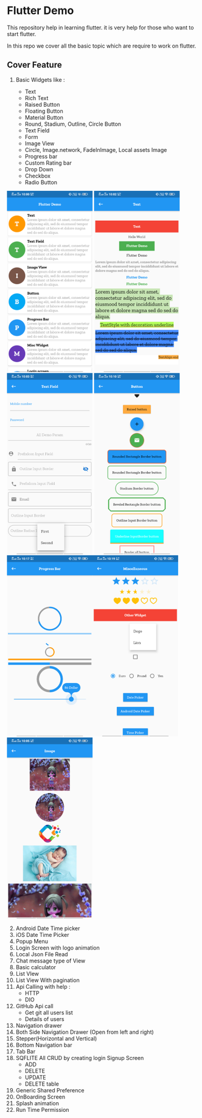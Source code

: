# Flutter Demo

This repository help in learning flutter. it is very help for those who want to start flutter.

In this repo we cover all the basic topic which are require to work on flutter.

## Cover Feature


1) Basic Widgets like :
  
    * Text
    * Rich Text
    * Raised Button
    * Floating Button
    * Material Button
    * Round, Stadium, Outline, Circle Button
    * Text Field
    * Form
    * Image View
    * Circle, Image.network, FadeInImage, Local assets Image
    * Progress bar
    * Custom Rating bar
    * Drop Down
    * Checkbox
    * Radio Button
    
<img src="screenshot/home.png" width="225">    <img src="screenshot/widget_text.png" width="225">    <img src="screenshot/widget_text_field.png" width="225">    <img src="screenshot/widget_button.png" width="225"><img src="screenshot/widget_pb.png" width="225"><img src="screenshot/widget_misc.png" width="225">
<img src="screenshot/widget_image.png" width="225">

    
2) Android Date Time picker
3) iOS Date Time Picker
4) Popup Menu
5) Login Screen with logo animation
6) Local Json File Read
7) Chat message type of View
8) Basic calculator
9) List VIew
10) List View With pagination
11) Api Calling with help :
    * HTTP
    * DIO
12) GitHub Api call 
    * Get git all users list
    * Details of users
13) Navigation drawer
14) Both Side Navigation Drawer (Open from left and right)
15) Stepper(Horizontal and Vertical)
16) Bottom Navigation bar
17) Tab Bar
18) SQFLITE All CRUD by creating login Signup Screen
    * ADD
    * DELETE
    * UPDATE
    * DELETE table
19) Generic Shared Preference
20) OnBoarding Screen
21) Splash animation
22) Run Time Permission
